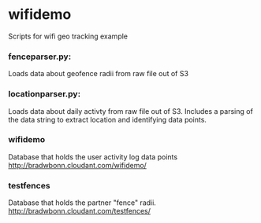 # wifidemo
Scripts for wifi geo tracking example
### fenceparser.py:
Loads data about geofence radii from raw file out of S3
### locationparser.py:
Loads data about daily activty from raw file out of S3.  Includes a parsing of the data string to extract location and identifying data points.
### wifidemo
Database that holds the user activity log data points
http://bradwbonn.cloudant.com/wifidemo/
### testfences
Database that holds the partner "fence" radii.
http://bradwbonn.cloudant.com/testfences/

